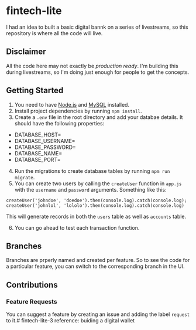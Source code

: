 # fintech-lite
I had an idea to built a basic digital bannk on a series of livestreams, so this repository is where all the code will live.

## Disclaimer
All the code here may not exactly be _production ready_. I'm building this during livestreams, so I'm doing just enough for people to get the concepts.

## Getting Started

1. You need to have [Node.js](https://nodejs.org/en/download) and [MySQL](https://dev.mysql.com/downloads/mysql/) installed. 
2. Install project dependencies by running `npm install`.
3. Create a `.env` file in the root directory and add your databae details. It should have the following properties:
- DATABASE_HOST=
- DATABASE_USERNAME=
- DATABASE_PASSWORD=
- DATABASE_NAME=
- DATABASE_PORT=
4. Run the migrations to create database tables by running `npm run migrate`.
5. You can create two users by calling the `createUser` function in `app.js` with the `username` and `password` arguments. Something like this:

```
createUser('johndoe', 'doedoe').then(console.log).catch(console.log);
createUser('johnlol', 'lololo').then(console.log).catch(console.log)
```
This will generate records in both the `users` table as well as `accounts` table. 

6. You can go ahead to test each transaction function.


## Branches
Branches are prperly named and created per feature. So to see the code for a particular feature, you can switch to the corresponding branch in the UI.
## Contributions

### Feature Requests
You can suggest a feature by creating an issue and adding the label `request` to it.# fintech-lite-3
reference: buiding a digital wallet
